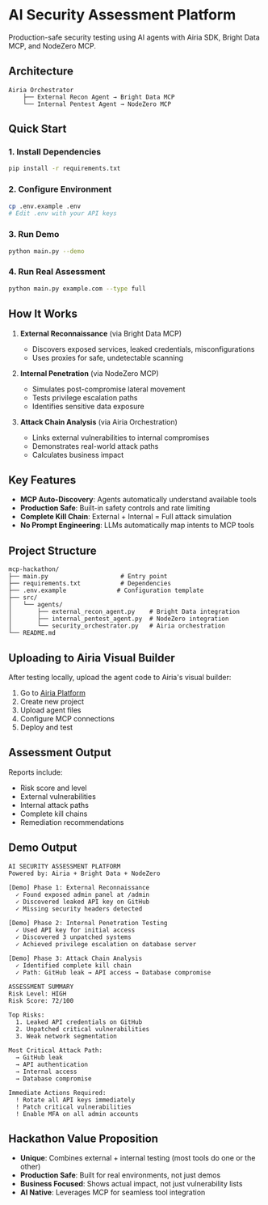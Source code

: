 # AI Security Assessment Platform

Production-safe security testing using AI agents with Airia SDK, Bright Data MCP, and NodeZero MCP.

## Architecture

```
Airia Orchestrator
    ├── External Recon Agent → Bright Data MCP
    └── Internal Pentest Agent → NodeZero MCP
```

## Quick Start

### 1. Install Dependencies
```bash
pip install -r requirements.txt
```

### 2. Configure Environment
```bash
cp .env.example .env
# Edit .env with your API keys
```

### 3. Run Demo
```bash
python main.py --demo
```

### 4. Run Real Assessment
```bash
python main.py example.com --type full
```

## How It Works

1. **External Reconnaissance** (via Bright Data MCP)
   - Discovers exposed services, leaked credentials, misconfigurations
   - Uses proxies for safe, undetectable scanning

2. **Internal Penetration** (via NodeZero MCP)
   - Simulates post-compromise lateral movement
   - Tests privilege escalation paths
   - Identifies sensitive data exposure

3. **Attack Chain Analysis** (via Airia Orchestration)
   - Links external vulnerabilities to internal compromises
   - Demonstrates real-world attack paths
   - Calculates business impact

## Key Features

- **MCP Auto-Discovery**: Agents automatically understand available tools
- **Production Safe**: Built-in safety controls and rate limiting
- **Complete Kill Chain**: External + Internal = Full attack simulation
- **No Prompt Engineering**: LLMs automatically map intents to MCP tools

## Project Structure

```
mcp-hackathon/
├── main.py                    # Entry point
├── requirements.txt           # Dependencies
├── .env.example              # Configuration template
├── src/
│   └── agents/
│       ├── external_recon_agent.py    # Bright Data integration
│       ├── internal_pentest_agent.py  # NodeZero integration
│       └── security_orchestrator.py   # Airia orchestration
└── README.md
```

## Uploading to Airia Visual Builder

After testing locally, upload the agent code to Airia's visual builder:

1. Go to [Airia Platform](https://airia.com)
2. Create new project
3. Upload agent files
4. Configure MCP connections
5. Deploy and test

## Assessment Output

Reports include:
- Risk score and level
- External vulnerabilities
- Internal attack paths
- Complete kill chains
- Remediation recommendations

## Demo Output

```
AI SECURITY ASSESSMENT PLATFORM
Powered by: Airia + Bright Data + NodeZero

[Demo] Phase 1: External Reconnaissance
  ✓ Found exposed admin panel at /admin
  ✓ Discovered leaked API key on GitHub
  ✓ Missing security headers detected

[Demo] Phase 2: Internal Penetration Testing
  ✓ Used API key for initial access
  ✓ Discovered 3 unpatched systems
  ✓ Achieved privilege escalation on database server

[Demo] Phase 3: Attack Chain Analysis
  ✓ Identified complete kill chain
  ✓ Path: GitHub leak → API access → Database compromise

ASSESSMENT SUMMARY
Risk Level: HIGH
Risk Score: 72/100

Top Risks:
  1. Leaked API credentials on GitHub
  2. Unpatched critical vulnerabilities
  3. Weak network segmentation

Most Critical Attack Path:
  → GitHub leak
  → API authentication
  → Internal access
  → Database compromise

Immediate Actions Required:
  ! Rotate all API keys immediately
  ! Patch critical vulnerabilities
  ! Enable MFA on all admin accounts
```

## Hackathon Value Proposition

- **Unique**: Combines external + internal testing (most tools do one or the other)
- **Production Safe**: Built for real environments, not just demos
- **Business Focused**: Shows actual impact, not just vulnerability lists
- **AI Native**: Leverages MCP for seamless tool integration
